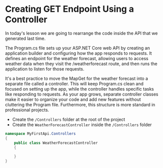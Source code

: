 # Creating GET Endpoint Using a Controller

In today's lesson we are going to rearrange the code inside the API that we generated last time.  

The Program.cs file sets up your ASP.NET Core web API by creating an application builder and configuring how the app responds to requests. It defines an endpoint for the weather forecast, allowing users to access weather data when they visit the /weatherforecast route, and then runs the application to listen for those requests.

It's a best practice to move the MapGet for the weather forecast into a separate file called a controller. This will keep Program.cs clean and focused on setting up the app, while the controller handles specific tasks like responding to requests. As your app grows, separate controller classes make it easier to organize your code and add new features without cluttering the Program file. Furthermore, this structure is more standard in professional projects.

- Create the `/Controllers` folder at the root of the project
- Create the `WeatherForecastController` inside the `/Controllers` folder

``` cs
namespace MyFirstApi.Controllers
{
    public class WeatherForecastController
    {
        
    }
}
```
